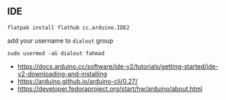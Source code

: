 ## IDE

```shell
flatpak install flathub cc.arduino.IDE2

```

add your username to `dialout` group

```shell
sudo usermod -aG dialout fahmad
```

- https://docs.arduino.cc/software/ide-v2/tutorials/getting-started/ide-v2-downloading-and-installing
- https://arduino.github.io/arduino-cli/0.27/
- https://developer.fedoraproject.org/start/hw/arduino/about.html

